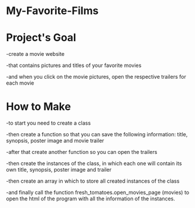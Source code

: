# My-Favorite-Films

# Project's Goal
-create a movie website

-that contains pictures and titles of your favorite movies

-and when you click on the movie pictures, open the respective trailers for each movie

# How to  Make
-to start you need to create a class

-then create a function so that you can save the following information: title, synopsis, poster image and movie trailer

-after that create another function so you can open the trailers

-then create the instances of the class, in which each one will contain its own title, synopsis, poster image and trailer

-then create an array in which to store all created instances of the class

-and finally call the function fresh_tomatoes.open_movies_page (movies) to open the html of the program with all the information of the instances.





